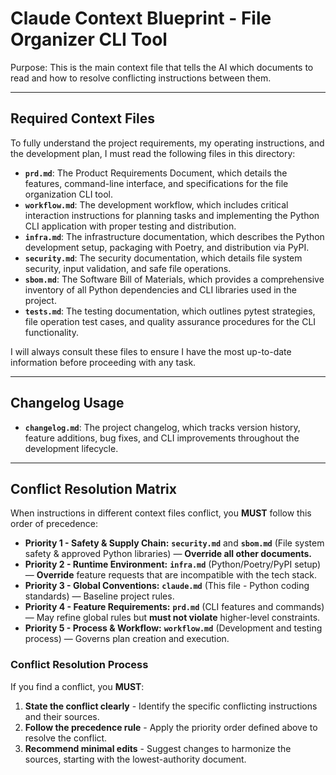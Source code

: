 # Claude Context Blueprint - File Organizer CLI Tool

Purpose: This is the main context file that tells the AI which documents to read and how to resolve conflicting instructions between them.

---

## Required Context Files

To fully understand the project requirements, my operating instructions, and the development plan, I must read the following files in this directory:

* **`prd.md`**: The Product Requirements Document, which details the features, command-line interface, and specifications for the file organization CLI tool.
* **`workflow.md`**: The development workflow, which includes critical interaction instructions for planning tasks and implementing the Python CLI application with proper testing and distribution.
* **`infra.md`**: The infrastructure documentation, which describes the Python development setup, packaging with Poetry, and distribution via PyPI.
* **`security.md`**: The security documentation, which details file system security, input validation, and safe file operations.
* **`sbom.md`**: The Software Bill of Materials, which provides a comprehensive inventory of all Python dependencies and CLI libraries used in the project.
* **`tests.md`**: The testing documentation, which outlines pytest strategies, file operation test cases, and quality assurance procedures for the CLI functionality.

I will always consult these files to ensure I have the most up-to-date information before proceeding with any task.

---

## Changelog Usage

* **`changelog.md`**: The project changelog, which tracks version history, feature additions, bug fixes, and CLI improvements throughout the development lifecycle.

---

## Conflict Resolution Matrix

When instructions in different context files conflict, you **MUST** follow this order of precedence:

* **Priority 1 - Safety & Supply Chain:** **`security.md`** and **`sbom.md`** (File system safety & approved Python libraries) — **Override all other documents.**
* **Priority 2 - Runtime Environment:** **`infra.md`** (Python/Poetry/PyPI setup) — **Override** feature requests that are incompatible with the tech stack.
* **Priority 3 - Global Conventions:** **`claude.md`** (This file - Python coding standards) — Baseline project rules.
* **Priority 4 - Feature Requirements:** **`prd.md`** (CLI features and commands) — May refine global rules but **must not violate** higher-level constraints.
* **Priority 5 - Process & Workflow:** **`workflow.md`** (Development and testing process) — Governs plan creation and execution.

### Conflict Resolution Process

If you find a conflict, you **MUST**:
1. **State the conflict clearly** - Identify the specific conflicting instructions and their sources.
2. **Follow the precedence rule** - Apply the priority order defined above to resolve the conflict.
3. **Recommend minimal edits** - Suggest changes to harmonize the sources, starting with the lowest-authority document.